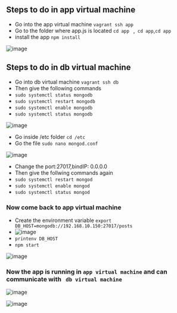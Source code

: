 ## Steps to do in app virtual machine
- Go into the app virtual machine `vagrant ssh app`
- Go to the folder where app.js is located `cd app ` ,` cd app`,`cd app` 
- install the app `npm install`

 ![image](https://user-images.githubusercontent.com/97250268/197030870-13839e68-03bd-4142-bdfc-de3b0b85a5e6.png)
 
 ## Steps to do in db virtual machine
 - Go into db virtual machine `vagrant ssh db`
 - Then give the following commands
 - `sudo systemctl status mongodb`
 - `sudo systemctl restart mongodb`
 - `sudo systemctl enable mongodb`
 - `sudo systemctl status mongodb`
 
![image](https://user-images.githubusercontent.com/97250268/197031748-af98dc29-f278-4006-9229-c00b70a3ac91.png)

- Go inside /etc folder `cd /etc`
- Go the file `sudo nano mongod.conf`

![image](https://user-images.githubusercontent.com/97250268/197033226-e1b2a9e6-0143-49cc-a324-640de5cce4b0.png)

- Change the port:27017,bindIP: 0.0.0.0
- Then give the follwing commands again
- `sudo systemctl restart mongod`
-  `sudo systemctl enable mongod`
-  `sudo systemctl status mongod`

### Now come back to app virtual machine
- Create the environment variable
 `export DB_HOST=mongodb://192.168.10.150:27017/posts`
- ![image](https://user-images.githubusercontent.com/97250268/197034333-1348abba-3036-4240-8c5c-fac041e89800.png)
- `printenv DB_HOST`
- `npm start`

 ![image](https://user-images.githubusercontent.com/97250268/197034685-ce4e4a83-f15e-4fd6-949b-60dec293f3ec.png)

### Now the app is running in `app virtual machine` and can communicate with ` db virtual machine`

![image](https://user-images.githubusercontent.com/97250268/197035216-9d8da23f-c993-4cc0-9051-04b768c22b28.png)

![image](https://user-images.githubusercontent.com/97250268/197035367-4c10cbad-f653-4e9c-830a-4ce32a31f21f.png)







